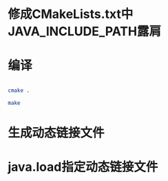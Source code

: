 # 修成CMakeLists.txt中JAVA_INCLUDE_PATH露肩

# 编译

```bash

cmake .

make

```

# 生成动态链接文件

# java.load指定动态链接文件